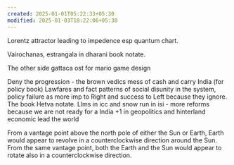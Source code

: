 ```yaml
---
created: 2025-01-01T05:22:33+05:30
modified: 2025-01-03T18:22:06+05:30
---
```


Lorentz attractor leading to impedence esp quantum chart.

Vairochanas, estrangala in dharani book notate.

The other side gattaca ost for mario game design

Deny the progression - the brown vedics mess of cash and carry India (for policy book)
Lawfares and fact patterns of social disunity in the system, policy failure as more imp to Right and success to Left because they ignore. The book Hetva notate.
Llms in icc and snow run in isi - more reforms because we are not ready for a India +1 in geopolitics and hinterland economic lead the world

From a vantage point above the north pole of either the Sun or Earth, Earth would appear to revolve in a counterclockwise direction around the Sun. From the same vantage point, both the Earth and the Sun would appear to rotate also in a counterclockwise direction.
